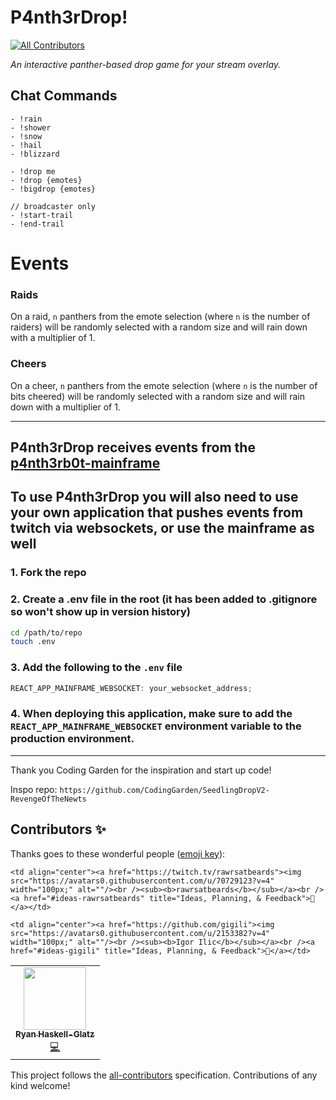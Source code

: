 # P4nth3rDrop!

<!-- ALL-CONTRIBUTORS-BADGE:START - Do not remove or modify this section -->

[![All Contributors](https://img.shields.io/badge/all_contributors-2-orange.svg?style=flat-square)](#contributors-)

<!-- ALL-CONTRIBUTORS-BADGE:END -->

_An interactive panther-based drop game for your stream overlay._

## Chat Commands

```
- !rain
- !shower
- !snow
- !hail
- !blizzard

- !drop me
- !drop {emotes}
- !bigdrop {emotes}

// broadcaster only
- !start-trail
- !end-trail
```

# Events

### Raids

On a raid, `n` panthers from the emote selection (where `n` is the number of raiders) will be randomly selected with a random size and will rain down with a multiplier of 1.

### Cheers

On a cheer, `n` panthers from the emote selection (where `n` is the number of bits cheered) will be randomly selected with a random size and will rain down with a multiplier of 1.

---

## P4nth3rDrop receives events from the [p4nth3rb0t-mainframe](https://github.com/whitep4nth3r/p4nth3rb0t-mainframe)

## To use P4nth3rDrop you will also need to use your own application that pushes events from twitch via websockets, or use the mainframe as well

### 1. Fork the repo

### 2. Create a .env file in the root (it has been added to .gitignore so won't show up in version history)

```bash
cd /path/to/repo
touch .env
```

### 3. Add the following to the `.env` file

```javascript
REACT_APP_MAINFRAME_WEBSOCKET: your_websocket_address;
```

### 4. When deploying this application, make sure to add the `REACT_APP_MAINFRAME_WEBSOCKET` environment variable to the production environment.

---

Thank you Coding Garden for the inspiration and start up code!

Inspo repo: `https://github.com/CodingGarden/SeedlingDropV2-RevengeOfTheNewts`

## Contributors ✨

Thanks goes to these wonderful people ([emoji key](https://allcontributors.org/docs/en/emoji-key)):

<!-- ALL-CONTRIBUTORS-LIST:START - Do not remove or modify this section -->
<!-- prettier-ignore-start -->
<!-- markdownlint-disable -->
<table>
  <tr>
    <td align="center"><a href="http://rhg.dev"><img src="https://avatars1.githubusercontent.com/u/6187256?v=4" width="100px;" alt=""/><br /><sub><b>Ryan Haskell-Glatz</b></sub></a><br /><a href="https://github.com/whitep4nth3r/p4nth3rdrop/commits?author=ryannhg" title="Code">💻</a></td>

    <td align="center"><a href="https://twitch.tv/rawrsatbeards"><img src="https://avatars0.githubusercontent.com/u/70729123?v=4" width="100px;" alt=""/><br /><sub><b>rawrsatbeards</b></sub></a><br /><a href="#ideas-rawrsatbeards" title="Ideas, Planning, & Feedback">🤔</a></td>

    <td align="center"><a href="https://github.com/gigili"><img src="https://avatars0.githubusercontent.com/u/2153382?v=4" width="100px;" alt=""/><br /><sub><b>Igor Ilic</b></sub></a><br /><a href="#ideas-gigili" title="Ideas, Planning, & Feedback">🤔</a></td>
  </tr>
</table>

<!-- markdownlint-enable -->
<!-- prettier-ignore-end -->

<!-- ALL-CONTRIBUTORS-LIST:END -->

This project follows the [all-contributors](https://github.com/all-contributors/all-contributors) specification. Contributions of any kind welcome!
